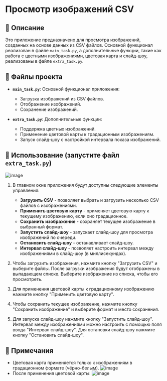 # Просмотр изображений CSV

## 📖 Описание
Это приложение предназначено для просмотра изображений, созданных на основе данных из CSV файлов. Основной функционал реализован в файле `main_task.py`, а дополнительные функции, такие как работа с цветными изображениями, цветовая карта и слайд-шоу, реализованы в файле `extra_task.py`.

## 📂 Файлы проекта

- **`main_task.py`**: Основной функционал приложения:
  - Загрузка изображений из CSV файлов.
  - Отображение изображений.
  - Сохранение изображений.

- **`extra_task.py`**: Дополнительные функции:
  - Поддержка цветных изображений.
  - Применение цветовой карты к градационным изображениям.
  - Запуск слайд-шоу с настройкой интервала показа изображений.

## 🔧 Использование (запустите файл `extra_task.py`)

![image](https://github.com/user-attachments/assets/e70ad221-7ba6-4504-b245-60886c8c508a)

1. В главном окне приложения будут доступны следующие элементы управления:
    - **Загрузить CSV** - позволяет выбрать и загрузить несколько CSV файлов с изображениями.
    - **Применить цветовую карту** - применяет цветовую карту к текущему изображению, если оно градационное.
    - **Сохранить изображение** - сохраняет текущее изображение в выбранный формат.
    - **Запустить слайд-шоу** - запускает слайд-шоу для просмотра изображений по очереди.
    - **Остановить слайд-шоу** - останавливает слайд-шоу.
    - **Интервал слайд-шоу** - позволяет настроить интервал между изображениями в слайд-шоу (в миллисекундах).
      
2. Чтобы загрузить изображения, нажмите кнопку "Загрузить CSV" и выберите файлы. После загрузки изображения будут отображены в выпадающем списке. Выберите изображение из списка, чтобы его просмотреть.

3. Для применения цветовой карты к градационному изображению нажмите кнопку "Применить цветовую карту".

4. Чтобы сохранить текущее изображение, нажмите кнопку "Сохранить изображение" и выберите формат и место сохранения.

5. Для запуска слайд-шоу нажмите кнопку "Запустить слайд-шоу". Интервал между изображениями можно настроить с помощью поля ввода "Интервал слайд-шоу". Для остановки слайд-шоу нажмите кнопку "Остановить слайд-шоу".

##  📝 Примечания

- Цветовая карта применяется только к изображениям в градационном формате (чёрно-белым).
  ![image](https://github.com/user-attachments/assets/6c9ae30c-7939-44eb-9a16-90c0fc914caa)
 - После применения цветовой карты:
  ![image](https://github.com/user-attachments/assets/47a7fdf7-af41-4af0-a0fb-4cf02c456e37)


